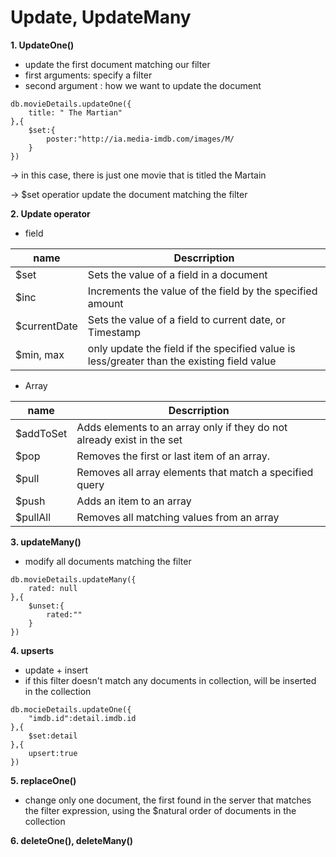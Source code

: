 # Update, UpdateMany





**1. UpdateOne()**

- update the first document matching our filter
- first arguments:  specify a filter
- second argument : how we want to update the document

```
db.movieDetails.updateOne({
	title: " The Martian"
},{
	$set:{
		poster:"http://ia.media-imdb.com/images/M/
	}
})
```

 ->  in this case, there is just one movie that is titled the Martain

-> $set operatior update the document matching the filter 







**2. Update operator**

- field 

| name         | Descrription                                                 |
| ------------ | ------------------------------------------------------------ |
| $set         | Sets the value of a field in a document                      |
| $inc         | Increments the value of the field by the specified amount    |
| $currentDate | Sets the value of a field to current date, or Timestamp      |
| $min, max    | only update the field if the specified value is less/greater than the existing field value |





- Array

| name      | Descrription                                                 |
| --------- | ------------------------------------------------------------ |
| $addToSet | Adds elements to an array only if they do not already exist in the set |
| $pop      | Removes the first or last item of an array.                  |
| $pull     | Removes all array elements that match a specified query      |
| $push     | Adds an item to an array                                     |
| $pullAll  | Removes all matching values from an array                    |









**3. updateMany()**

- modify all documents matching the filter 

```
db.movieDetails.updateMany({
	rated: null
},{
	$unset:{
		rated:""
	}
})
```





**4. upserts**

- update + insert
- if this filter doesn't match any documents in collection, will be inserted in the collection

```
db.mocieDetails.updateOne({
	"imdb.id":detail.imdb.id
},{
	$set:detail
},{
	upsert:true
})
```





**5. replaceOne()**

- change only one document, the first found in the server that matches the filter expression, using the $natural  order of documents in the collection





**6. deleteOne(), deleteMany()**